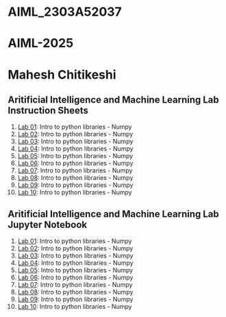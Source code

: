 # AIML_2303A52037
# AIML-2025
# Mahesh Chitikeshi

## Aritificial Intelligence and Machine Learning Lab Instruction Sheets
1.  [Lab 01](https://github.com/Mahesh-ch06/AIML_2303A52037/blob/main/AIML_A1.pdf):  Intro to python libraries - Numpy
2.  [Lab 02](https://github.com/Mahesh-ch06/AIML_2303A52037/blob/main/AIML_A2.pdf):  Intro to python libraries - Numpy
3.  [Lab 03](https://github.com/Mahesh-ch06/AIML_2303A52037/blob/main/AIML_A3.pdf):  Intro to python libraries - Numpy
4.  [Lab 04](https://github.com/Mahesh-ch06/AIML_2303A52037/blob/main/AIML_A4.pdf):  Intro to python libraries - Numpy
5.  [Lab 05](https://github.com/Mahesh-ch06/AIML_2303A52037/blob/main/AIML_A5.pdf):  Intro to python libraries - Numpy
6.  [Lab 06](https://github.com/Mahesh-ch06/AIML_2303A52037/blob/main/AIML_A6.pdf):  Intro to python libraries - Numpy
7.  [Lab 07](https://github.com/Mahesh-ch06/AIML_2303A52037/blob/main/AIML_A7.pdf):  Intro to python libraries - Numpy
8.  [Lab 08](https://github.com/Mahesh-ch06/AIML_2303A52037/blob/main/AIML_A8.pdf):  Intro to python libraries - Numpy
9.  [Lab 09](https://github.com/Mahesh-ch06/AIML_2303A52037/blob/main/AIML_A9.pdf):  Intro to python libraries - Numpy
10. [Lab 10](https://github.com/Mahesh-ch06/AIML_2303A52037/blob/main/AIML_A10.pdf):  Intro to python libraries - Numpy


## Aritificial Intelligence and Machine Learning Lab Jupyter Notebook
1.  [Lab 01](https://github.com/Mahesh-ch06/AIML_2303A52037/blob/main/Lab1.ipynb):  Intro to python libraries - Numpy
2.  [Lab 02](https://github.com/Mahesh-ch06/AIML_2303A52037/blob/main/Lab2.ipynb):  Intro to python libraries - Numpy
3.  [Lab 03](https://github.com/Mahesh-ch06/AIML_2303A52037/blob/main/Lab3.ipynb):  Intro to python libraries - Numpy
4.  [Lab 04](https://github.com/Mahesh-ch06/AIML_2303A52037/blob/main/Lab4.ipynb):  Intro to python libraries - Numpy
5.  [Lab 05](https://github.com/Mahesh-ch06/AIML_2303A52037/blob/main/Lab5.ipynb):  Intro to python libraries - Numpy
6.  [Lab 06](https://github.com/Mahesh-ch06/AIML_2303A52037/blob/main/Lab6.ipynb):  Intro to python libraries - Numpy
7.  [Lab 07](https://github.com/Mahesh-ch06/AIML_2303A52037/blob/main/Lab7.ipynb):  Intro to python libraries - Numpy
8.  [Lab 08](https://github.com/Mahesh-ch06/AIML_2303A52037/blob/main/Lab8.ipynb):  Intro to python libraries - Numpy
9.  [Lab 09](https://github.com/Mahesh-ch06/AIML_2303A52037/blob/main/Lab9.ipynb):  Intro to python libraries - Numpy
10. [Lab 10](https://github.com/Mahesh-ch06/AIML_2303A52037/blob/main/Lab10.ipynb):  Intro to python libraries - Numpy


